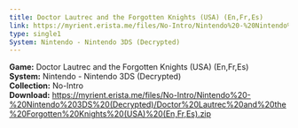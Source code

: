 ```yaml
---
title: Doctor Lautrec and the Forgotten Knights (USA) (En,Fr,Es)
link: https://myrient.erista.me/files/No-Intro/Nintendo%20-%20Nintendo%203DS%20(Decrypted)/Doctor%20Lautrec%20and%20the%20Forgotten%20Knights%20(USA)%20(En,Fr,Es).zip
type: single1
System: Nintendo - Nintendo 3DS (Decrypted)
---
```

<b>Game:</b> Doctor Lautrec and the Forgotten Knights (USA) (En,Fr,Es)<br>
<b>System:</b> Nintendo - Nintendo 3DS (Decrypted)<br>
<b>Collection:</b> No-Intro<br>
<b>Download:</b> https://myrient.erista.me/files/No-Intro/Nintendo%20-%20Nintendo%203DS%20(Decrypted)/Doctor%20Lautrec%20and%20the%20Forgotten%20Knights%20(USA)%20(En,Fr,Es).zip